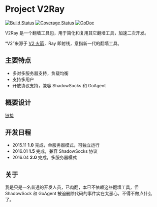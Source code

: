 # Project V2Ray

[![Build Status](https://api.travis-ci.com/seldom1024/sim-v2ray-core.svg?branch=master)](https://app.travis-ci.com/github/seldom1024/sim-v2ray-core)
[![Coverage Status](https://coveralls.io/repos/v2ray/v2ray-core/badge.svg?branch=master&service=github)](https://coveralls.io/github/v2ray/v2ray-core?branch=master)
[![GoDoc](https://godoc.org/github.com/seldom1024/sim-v2ray-core?status.svg)](https://godoc.org/github.com/seldom1024/sim-v2ray-core)

V2Ray 是一个翻墙工具包，用于简化和复用其它翻墙工具，加速二次开发。

“V2”来源于 [V2 火箭](https://zh.wikipedia.org/wiki/V-2%E7%81%AB%E7%AE%AD)，Ray 即射线，意指新一代的翻墙工具。

## 主要特点
* 多对多服务器支持，负载均衡
* 支持多用户
* 开放协议支持，兼容 ShadowSocks 和 GoAgent

## 概要设计
[链接](./spec/design.md)

## 开发日程

* 2015.11 **1.0** 完成，单服务器模式，可独立运行
* 2016.01 **1.5** 完成，兼容 ShadowSocks 协议
* 2016.04 **2.0** 完成，多服务器模式

## 关于
我是只是一名普通的开发人员，已肉翻，本已不依赖这些翻墙工具，但 ShadowSock 和 GoAgent 被迫删除代码的事件实在太恶心，不得不做点什么了。